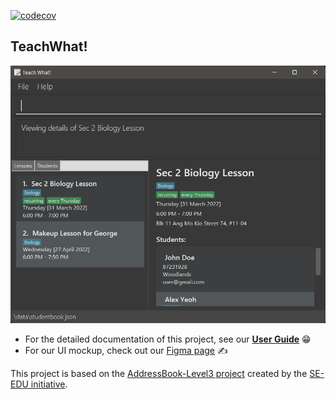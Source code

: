 [![codecov](https://codecov.io/gh/AY2122S2-CS2103T-W11-3/tp/branch/master/graph/badge.svg?token=Z9W4W1RD86)](https://codecov.io/gh/AY2122S2-CS2103T-W11-3/tp)

## TeachWhat!

![](docs/images/Ui.png)

* For the detailed documentation of this project, see our **[User Guide](https://ay2122s2-cs2103t-w11-3.github.io/tp/)** 😁
* For our UI mockup, check out our [Figma page](https://www.figma.com/file/k3XOdc4CVhhdSDkIS6Q6RU/TeachWhat?node-id=0%3A1) ✍️

This project is based on the [AddressBook-Level3 project](https://github.com/nus-cs2103-AY2122S2/tp) created by the [SE-EDU initiative](https://se-education.org).
